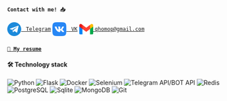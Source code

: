 #### ```Contact with me! 📥 ``` 
<a href = 'https://t.me/bubblesortdudoser'> <img width = '32px' align= 'center' src="https://github.com/bubblesortdudoser/bubblesortdudoser/blob/main/img/telegram.png"/>  ``` Telegram```</a> 
<a href = 'https://vk.com/bogomoloviv'> <img width = '32px' align= 'center' src="https://github.com/bubblesortdudoser/bubblesortdudoser/blob/main/img/vk.png"/> ``` VK```</a> 
<a href = 'https://mail.google.com/mail/?view=cm&source=mailto&to=qhomop@gmail.com'> <img width = '32px' align= 'center' src="https://github.com/bubblesortdudoser/bubblesortdudoser/blob/main/img/gmail.png"/> ```qhomop@gmail.com```</a> 
<br/>
#### [```📄 My resume```](https://docs.google.com/document/d/1hvXMOy-faORywFbC-LexXfW8WvGdirFfstURlDiD2BU/edit#heading=h.qetebnx38gvk)

#### 🛠 Technology stack
<p>
<img alt="Python" src="https://img.shields.io/badge/Python-3776AB?style=for-the-badge&logo=python&logoColor=white&style=flat"/>
<img alt="Flask" src="https://img.shields.io/badge/Flask-000000?logo=flask&logoColor=white&style=flat" />
<img alt="Docker" src="https://img.shields.io/badge/Docker-2496ED?logo=docker&logoColor=white&style=flat"/>
<img alt="Selenium" src="https://img.shields.io/badge/Selenium/BS4-43B02A?logo=selenium&logoColor=white&style=flat"/>
<img alt="Telegram API/BOT API" src="https://img.shields.io/badge/TELEGRAM API | BOT API-26A5E4?logo=telegram&logoColor=white&style=flat"/>
<img alt="Redis" src="https://img.shields.io/badge/Redis-DC382D?logo=redis&logoColor=white&style=flat" />
<img alt="PostgreSQL" src="https://img.shields.io/badge/PostgreSQL-336791?logo=postgresql&logoColor=white&style=flat" />
<img alt="Sqlite" src="https://img.shields.io/badge/SQLite-003B57?logo=sqlite&logoColor=white&style=flat"/>
<img alt="MongoDB" src="https://img.shields.io/badge/MongoDB-47A248?logo=mongodb&logoColor=white&style=flat"/>
<img alt="Git" src="https://img.shields.io/badge/Git-F05032?logo=git&logoColor=white&style=flat"/>
 </p>
